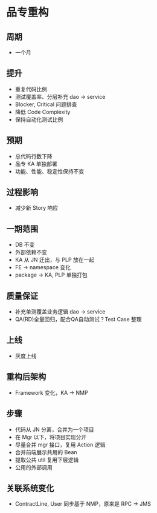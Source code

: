 # 品专重构
## 周期
- 一个月
## 提升
- 重复代码比例
- 测试覆盖率、分层补充 dao -> service
- Blocker, Critical 问题排查
- 降低 Code Complexity
- 保持自动化测试比例
## 预期
- 总代码行数下降
- 品专 KA 单独部署
- 功能、性能、稳定性保持不变
## 过程影响
- 减少新 Story 响应
## 一期范围
- DB 不变
- 外部依赖不变
- KA 从 JN 迁出，与 PLP 放在一起
- FE -> namespace 变化
- package -> KA, PLP 单独打包
## 质量保证
- 补充单测覆盖业务逻辑 dao -> service
- QA(RD)全量回归，配合QA自动测试？Test Case 整理
## 上线
- 灰度上线
## 重构后架构
- Framework 变化，KA -> NMP
## 步骤
- 代码从 JN 分离，合并为一个项目
- 在 Mgr 以下，将项目实现分开
- 尽量合并 mgr 接口，复用 Action 逻辑
- 合并前端展示共用的 Bean
- 提取公共 util 复用下层逻辑
- 公用的外部调用
## 关联系统变化
- ContractLine, User 同步基于 NMP，原来是 RPC -> JMS
